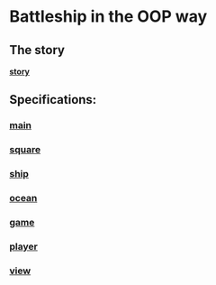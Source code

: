 # Battleship in the OOP way

## The story

__[story](specifications/story.md)__

## Specifications:

### __[main](specifications/main.md)__

### __[square](specifications/square.md)__

### __[ship](specifications/ship.md)__

### __[ocean](specifications/ocean.md)__

### __[game](specifications/game.md)__

### __[player](specifications/player.md)__

### __[view](specifications/view.md)__

